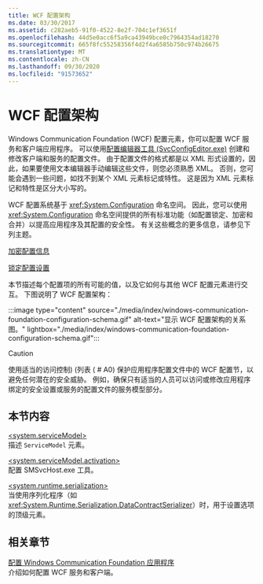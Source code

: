 ```yaml
---
title: WCF 配置架构
ms.date: 03/30/2017
ms.assetid: c282aeb5-91f0-4522-8e2f-704c1ef3651f
ms.openlocfilehash: 44d5e0acc6f5a9ca43949bce0c7964354ad18270
ms.sourcegitcommit: 665f8fc55258356f4d2f4a6585b750c974b26675
ms.translationtype: MT
ms.contentlocale: zh-CN
ms.lasthandoff: 09/30/2020
ms.locfileid: "91573652"
---
```

# <a name="wcf-configuration-schema"></a>WCF 配置架构

Windows Communication Foundation (WCF) 配置元素，你可以配置 WCF 服务和客户端应用程序。 可以使用[配置编辑器工具 (SvcConfigEditor.exe)](../../../wcf/configuration-editor-tool-svcconfigeditor-exe.md) 创建和修改客户端和服务的配置文件。 由于配置文件的格式都是以 XML 形式设置的，因此，如果要使用文本编辑器手动编辑这些文件，则您必须熟悉 XML。 否则，您可能会遇到一些问题，如找不到某个 XML 元素标记或特性。 这是因为 XML 元素标记和特性是区分大小写的。  
  
 WCF 配置系统基于 <xref:System.Configuration> 命名空间。 因此，您可以使用 <xref:System.Configuration> 命名空间提供的所有标准功能（如配置锁定、加密和合并）以提高应用程序及其配置的安全性。 有关这些概念的更多信息，请参见下列主题。  
  
 [加密配置信息](/previous-versions/aspnet/53tyfkaw(v=vs.100))  
  
 [锁定配置设置](/previous-versions/aspnet/55th21y4(v=vs.100))  
  
 本节描述每个配置项的所有可能的值，以及它如何与其他 WCF 配置元素进行交互。 下图说明了 WCF 配置架构：

:::image type="content" source="./media/index/windows-communication-foundation-configuration-schema.gif" alt-text="显示 WCF 配置架构的关系图。" lightbox="./media/index/windows-communication-foundation-configuration-schema.gif":::
  
> [!CAUTION]
> 使用适当的访问控制)  (列表 ( # A0) 保护应用程序配置文件中的 WCF 配置节，以避免任何潜在的安全威胁。 例如，确保只有适当的人员可以访问或修改应用程序绑定的安全设置或服务的配置文件的服务模型部分。  
  
## <a name="in-this-section"></a>本节内容  

 [\<system.serviceModel>](system-servicemodel.md)  
 描述 `ServiceModel` 元素。  
  
 [\<system.serviceModel.activation>](system-servicemodel-activation.md)  
 配置 SMSvcHost.exe 工具。  
  
 [\<system.runtime.serialization>](system-runtime-serialization.md)  
 当使用序列化程序（如 <xref:System.Runtime.Serialization.DataContractSerializer>）时，用于设置选项的顶级元素。  
  
## <a name="related-sections"></a>相关章节  

 [配置 Windows Communication Foundation 应用程序](../../../wcf/configuring-services.md)  
 介绍如何配置 WCF 服务和客户端。
